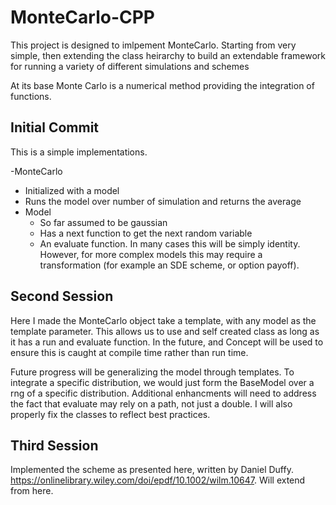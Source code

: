 # MonteCarlo-CPP

This project is designed to imlpement MonteCarlo.  Starting from very simple, then extending the class heirarchy to build an extendable framework for running a variety of different simulations and schemes

At its base Monte Carlo is a numerical method providing the integration of functions.

## Initial Commit

This is a simple implementations.

-MonteCarlo
  - Initialized with a model
  - Runs the model over number of simulation and returns the  average
- Model
  - So far assumed to be gaussian
  - Has a next function to get the next random variable
  - An evaluate function.  In many cases this will be simply identity.  However, for more complex models this may require a transformation (for example an SDE scheme, or option payoff).
  
## Second Session
Here I made the MonteCarlo object take a template, with any model as the template parameter.  This allows us to use and self created class as long as it has a run and evaluate function.  In the future, and Concept will be used to ensure this is caught at compile time rather than run time.

Future progress will be generalizing the model through templates.  To integrate a specific distribution, we would just form the BaseModel over a rng of a specific distribution.  Additional enhancments will need to address the fact that evaluate may rely on a path, not just a double.  I will also properly fix the classes to reflect best practices.  


## Third Session

Implemented the scheme as presented here, written by Daniel Duffy. https://onlinelibrary.wiley.com/doi/epdf/10.1002/wilm.10647.  Will extend from here.